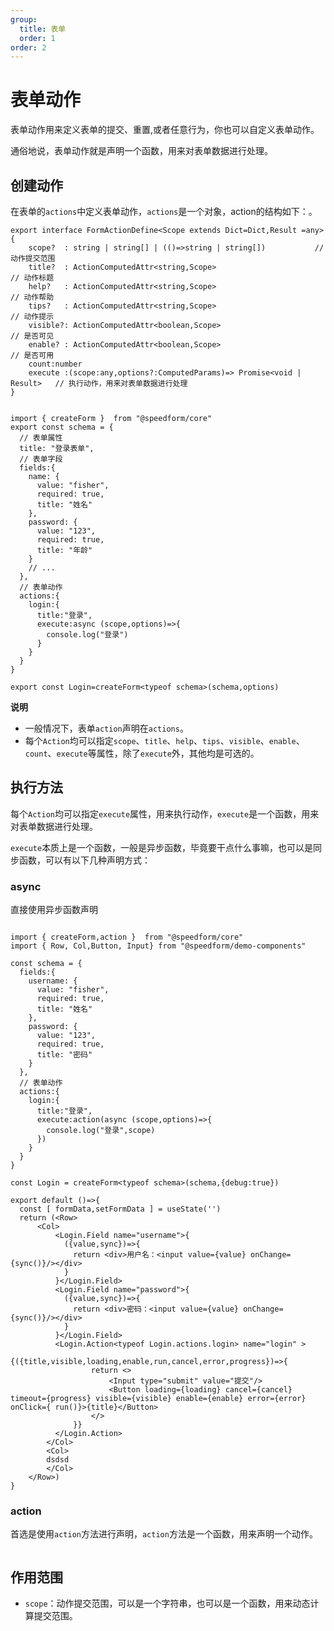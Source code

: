 ```yaml
---
group:
  title: 表单
  order: 1
order: 2
---
```


# 表单动作

表单动作用来定义表单的提交、重置,或者任意行为，你也可以自定义表单动作。

通俗地说，表单动作就是声明一个函数，用来对表单数据进行处理。

## 创建动作

在表单的`actions`中定义表单动作，`actions`是一个对象，action的结构如下：。

```tsx | pure
export interface FormActionDefine<Scope extends Dict=Dict,Result =any>{
    scope?  : string | string[] | (()=>string | string[])           // 动作提交范围
    title?  : ActionComputedAttr<string,Scope>					            // 动作标题    
    help?   : ActionComputedAttr<string,Scope>					            // 动作帮助
    tips?   : ActionComputedAttr<string,Scope>					            // 动作提示
    visible?: ActionComputedAttr<boolean,Scope>					            // 是否可见
    enable? : ActionComputedAttr<boolean,Scope>					            // 是否可用	            
    count:number
    execute :(scope:any,options?:ComputedParams)=> Promise<void | Result>   // 执行动作，用来对表单数据进行处理
} 
```

```tsx | pure

import { createForm }  from "@speedform/core"
export const schema = {
  // 表单属性
  title: "登录表单",
  // 表单字段
  fields:{  
    name: {
      value: "fisher",
      required: true,
      title: "姓名"
    },
    password: {
      value: "123",
      required: true,
      title: "年龄"
    }
    // ...
  },
  // 表单动作
  actions:{
    login:{
      title:"登录",
      execute:async (scope,options)=>{
        console.log("登录")
      }
    }
  }
}

export const Login=createForm<typeof schema>(schema,options)

```

**说明**

- 一般情况下，表单`action`声明在`actions`。
- 每个`Action`均可以指定`scope`、`title`、`help`、`tips`、`visible`、`enable`、`count`、`execute`等属性，除了`execute`外，其他均是可选的。

## 执行方法

每个`Action`均可以指定`execute`属性，用来执行动作，`execute`是一个函数，用来对表单数据进行处理。

`execute`本质上是一个函数，一般是异步函数，毕竟要干点什么事嘛，也可以是同步函数，可以有以下几种声明方式：

### async

直接使用异步函数声明

```tsx  

import { createForm,action }  from "@speedform/core"
import { Row, Col,Button, Input} from "@speedform/demo-components"

const schema = { 
  fields:{  
    username: {
      value: "fisher",
      required: true,
      title: "姓名"
    },
    password: {
      value: "123",
      required: true,
      title: "密码"
    } 
  },
  // 表单动作
  actions:{
    login:{
      title:"登录",
      execute:action(async (scope,options)=>{
        console.log("登录",scope)
      })
    }
  }
}

const Login = createForm<typeof schema>(schema,{debug:true})

export default ()=>{
  const [ formData,setFormData ] = useState('')
  return (<Row>
      <Col>
          <Login.Field name="username">{
            ({value,sync})=>{
              return <div>用户名：<input value={value} onChange={sync()}/></div>
            }
          }</Login.Field> 
          <Login.Field name="password">{
            ({value,sync})=>{
              return <div>密码：<input value={value} onChange={sync()}/></div>
            }
          }</Login.Field>       
          <Login.Action<typeof Login.actions.login> name="login" >
              {({title,visible,loading,enable,run,cancel,error,progress})=>{ 
                  return <>
                      <Input type="submit" value="提交"/>
                      <Button loading={loading} cancel={cancel} timeout={progress} visible={visible} enable={enable} error={error} onClick={ run()}>{title}</Button>
                  </>
              }}
          </Login.Action> 
        </Col>  
        <Col>
        dsdsd
        </Col>
    </Row>)
}

```

### action

首选是使用`action`方法进行声明，`action`方法是一个函数，用来声明一个动作。


```tsx | pure

```




## 作用范围


- `scope`：动作提交范围，可以是一个字符串，也可以是一个函数，用来动态计算提交范围。
